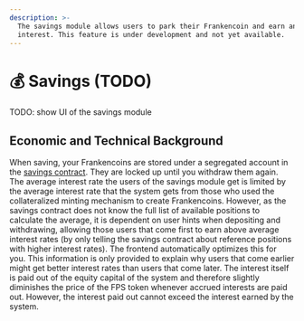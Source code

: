 ```yaml
---
description: >-
  The savings module allows users to park their Frankencoin and earn an
  interest. This feature is under development and not yet available.
---
```


# 💰 Savings (TODO)

TODO: show UI of the savings module

## Economic and Technical Background

When saving, your Frankencoins are stored under a segregated account in the [savings contract](https://github.com/Frankencoin-ZCHF/FrankenCoin/blob/savings/contracts/Savings.sol). They are locked up until you withdraw them again. The average interest rate the users of the savings module get is limited by the average interest rate that the system gets from those who used the collateralized minting mechanism to create Frankencoins. However, as the savings contract does not know the full list of available positions to calculate the average, it is dependent on user hints when depositing and withdrawing, allowing those users that come first to earn above average interest rates (by only telling the savings contract about reference positions with higher interest rates). The frontend automatically optimizes this for you. This information is only provided to explain why users that come earlier might get better interest rates than users that come later. The interest itself is paid out of the equity capital of the system and therefore slightly diminishes the price of the FPS token whenever accrued interests are paid out. However, the interest paid out cannot exceed the interest earned by the system.
